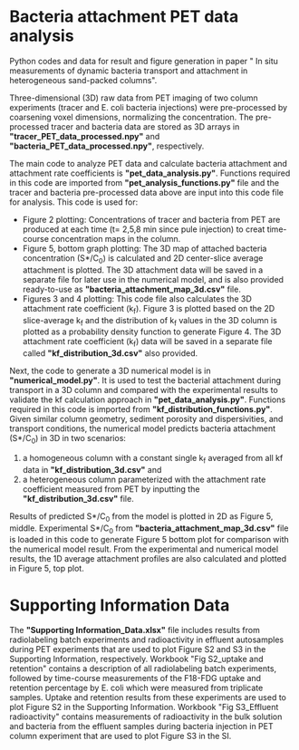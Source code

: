 # Bacteria attachment PET data analysis
Python codes and data for result and figure generation in paper " In situ measurements of dynamic bacteria transport and attachment in heterogeneous sand-packed columns".

Three-dimensional (3D) raw data from PET imaging of two column experiments (tracer and E. coli bacteria injections) were pre-processed by coarsening voxel dimensions, normalizing the concentration. The pre-processed tracer and bacteria data are stored as 3D arrays in **"tracer_PET_data_processed.npy"** and **"bacteria_PET_data_processed.npy"**, respectively. 

The main code to analyze PET data and calculate bacteria attachment and attachment rate coefficients is **"pet_data_analysis.py"**. Functions required in this code are imported from **"pet_analysis_functions.py"** file and the tracer and bacteria pre-processed data above are input into this code file for analysis. This code is used for:
- Figure 2 plotting: Concentrations of tracer and bacteria from PET are produced at each time (t= 2,5,8 min since pule injection) to creat time-course concentration maps in the column.
- Figure 5, bottom graph plotting: The 3D map of attached bacteria concentration (S*/C<sub>0</sub>) is calculated and 2D center-slice average attachment is plotted. The 3D attachment data will be saved in a separate file for later use in the numerical model, and is also provided ready-to-use as **"bacteria_attachment_map_3d.csv"** file.
- Figures 3 and 4 plotting: This code file also calculates the 3D attachment rate coefficient (k<sub>f</sub>). Figure 3 is plotted based on the 2D slice-average k<sub>f</sub> and the distribution of k<sub>f</sub> values in the 3D column is plotted as a probability density function to generate Figure 4. The 3D attachment rate coefficient (k<sub>f</sub>) data will be saved in a separate file called **"kf_distribution_3d.csv"** also provided.

Next, the code to generate a 3D numerical model is in **"numerical_model.py"**. It is used to test the bacterial attachment during transport in a 3D column and compared with the experimental results to validate the kf calculation approach in **"pet_data_analysis.py"**. Functions required in this code is imported from **"kf_distribution_functions.py"**. Given similar column geometry, sediment porosity and dispersivities, and transport conditions, the numerical model predicts bacteria attachment (S*/C<sub>0</sub>) in 3D in two scenarios: 
1. a homogeneous column with a constant single k<sub>f</sub> averaged from all kf data in **"kf_distribution_3d.csv"** and 
2. a heterogeneous column parameterized with the attachment rate coefficient measured from PET by inputting the **"kf_distribution_3d.csv"** file.

Results of predicted S*/C<sub>0</sub> from the model is plotted in 2D as Figure 5, middle. Experimental S*/C<sub>0</sub> from **"bacteria_attachment_map_3d.csv"** file is loaded in this code to generate Figure 5 bottom plot for comparison with the numerical model result. From the experimental and numerical model results, the 1D average attachment profiles are also calculated and plotted in Figure 5, top plot.

# Supporting Information Data
The **"Supporting Information_Data.xlsx"** file includes results from radiolabeling batch experiments and radioactivity in effluent autosamples during PET experiments that are used to plot Figure S2 and S3 in the Supporting Information, respectively. Workbook "Fig S2_uptake and retention" contains a description of all radiolabeling batch experiments, followed by time-course measurements of the F18-FDG uptake and retention percentage by E. coli which were measured from triplicate samples. Uptake and retention results from these experiments are used to plot Figure S2 in the Supporting Information. Workbook "Fig S3_Effluent radioactivity" contains measurements of radioactivity in the bulk solution and bacteria from the effluent samples during bacteria injection in PET column experiment that are used to plot Figure S3 in the SI.


